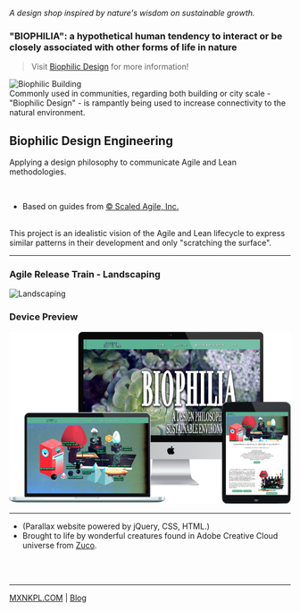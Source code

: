  *A design shop inspired by nature's wisdom on sustainable growth.*

### "BIOPHILIA": a hypothetical human tendency to interact or be closely associated with other forms of life in nature

> Visit [Biophilic Design](https://mxnkpl.com/biophilicdesign) for more information!

![Biophilic Building](https://inhabitat.com/wp-content/blogs.dir/1/files/2012/03/park-royal-WOHA-3.jpg)
<br>
Commonly used in communities, regarding both building or city scale -
<br>
 "Biophilic Design"  - is rampantly being used to increase
 connectivity to the natural environment.

## Biophilic Design Engineering
Applying a design philosophy to communicate Agile and Lean methodologies.

<br>

- Based on guides from [© Scaled Agile, Inc.](https://www.scaledagileframework.com/)
<br>
This project is an idealistic vision of the Agile and Lean lifecycle to express similar patterns in their development and only "scratching the surface".
<br>

---


### Agile Release Train - Landscaping
![Landscaping](http://mxnkpl.com/biophilicdesign/img/setting-up.png)

### Device Preview
![Biophilic Design Project](mockup-biophilia.png)

***

- (Parallax website powered by jQuery, CSS, HTML.)
- Brought to life by wonderful creatures found in Adobe Creative Cloud universe from
[Zuco](https://zuco.myportfolio.com/).
<br>
<br>

***

[MXNKPL.COM](https://mxnkpl.com) | [Blog](https://mxnkpl.com/blog)
